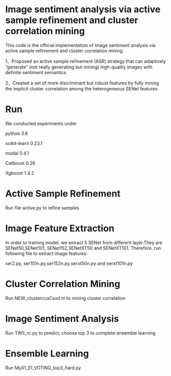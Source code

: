 # Image sentiment analysis via active sample refinement and cluster correlation mining

This code is the official implementation of Image sentiment analysis via active sample refinement and cluster correlation mining.

1、Proposed an active sample refinement (ASR) strategy that can adaptively “generate” (not really generating but mining) high-quality images with definite sentiment semantics

2、Created a set of more discriminant but robust features by fully mining the implicit cluster correlation among the heterogeneous SENet features.

# Run

We conducted experiments under

 python 3.6

scikit-learn 0.23.1

modal 0.4.1

Catboost 0.26

Xgboost 1.4.2

# Active Sample Refinement

Run file active.py to refine samples

# Image Feature Extraction

In order to training model, we extract 5 SENet from different layer.They are SENet50,SENet101, SENet152,SENetXT50 and SENetXT101. Therefore, run following file to extract image features:

 

ser2.py, ser101n.py,ser152n.py,serxt50n.py and serxt101n.py

 

# Cluster Correlation Mining

Run NEW_clusterccaCsvd.m to mining cluster correlation

# Image Sentiment Analysis

Run TW5_rc.py to predict, choose top 3 to complete ensemble learning 

# Ensemble Learning

Run My01_01_VOTING_top3_hard.py

 
